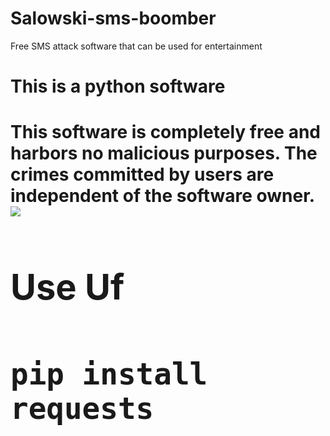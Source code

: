 # Salowski-sms-boomber
Free SMS attack software that can be used for entertainment

<h1>This is a python software<h1>
<b>This software is completely free and harbors no malicious purposes. 
  The crimes committed by users are independent of the software owner.<b>
<img src="https://upload.wikimedia.org/wikipedia/commons/thumb/f/f8/Python_logo_and_wordmark.svg/2560px-Python_logo_and_wordmark.svg.png">

<h1>Use Uf<h1>


<code>pip install requests </code>

